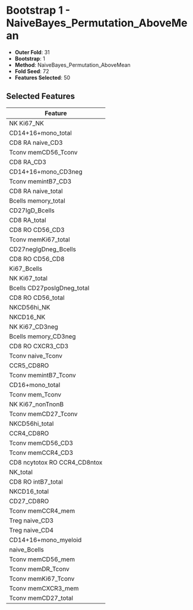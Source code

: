 # Bootstrap 1 - NaiveBayes_Permutation_AboveMean

- **Outer Fold**: 31
- **Bootstrap**: 1
- **Method**: NaiveBayes_Permutation_AboveMean
- **Fold Seed**: 72
- **Features Selected**: 50

## Selected Features

| Feature |
|---------|
| NK Ki67_NK |
| CD14+16+mono_total |
| CD8 RA naive_CD3 |
| Tconv memCD56_Tconv |
| CD8 RA_CD3 |
| CD14+16+mono_CD3neg |
| Tconv memintB7_CD3 |
| CD8 RA naive_total |
| Bcells memory_total |
| CD27IgD_Bcells |
| CD8 RA_total |
| CD8 RO CD56_CD3 |
| Tconv memKi67_total |
| CD27negIgDneg_Bcells |
| CD8 RO CD56_CD8 |
| Ki67_Bcells |
| NK Ki67_total |
| Bcells CD27posIgDneg_total |
| CD8 RO CD56_total |
| NKCD56hi_NK |
| NKCD16_NK |
| NK Ki67_CD3neg |
| Bcells memory_CD3neg |
| CD8 RO CXCR3_CD3 |
| Tconv naive_Tconv |
| CCR5_CD8RO |
| Tconv memintB7_Tconv |
| CD16+mono_total |
| Tconv mem_Tconv |
| NK Ki67_nonTnonB |
| Tconv memCD27_Tconv |
| NKCD56hi_total |
| CCR4_CD8RO |
| Tconv memCD56_CD3 |
| Tconv memCCR4_CD3 |
| CD8 ncytotox RO CCR4_CD8ntox |
| NK_total |
| CD8 RO intB7_total |
| NKCD16_total |
| CD27_CD8RO |
| Tconv memCCR4_mem |
| Treg naive_CD3 |
| Treg naive_CD4 |
| CD14+16+mono_myeloid |
| naive_Bcells |
| Tconv memCD56_mem |
| Tconv memDR_Tconv |
| Tconv memKi67_Tconv |
| Tconv memCXCR3_mem |
| Tconv memCD27_total |
